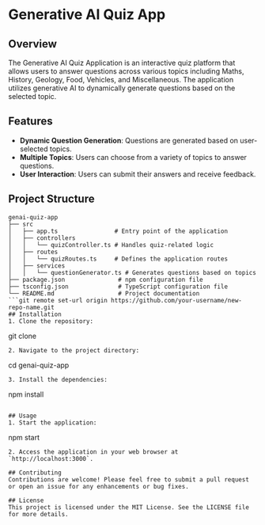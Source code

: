 # Generative AI Quiz App

## Overview
The Generative AI Quiz Application is an interactive quiz platform that allows users to answer questions across various topics including Maths, History, Geology, Food, Vehicles, and Miscellaneous. The application utilizes generative AI to dynamically generate questions based on the selected topic.

## Features
- **Dynamic Question Generation**: Questions are generated based on user-selected topics.
- **Multiple Topics**: Users can choose from a variety of topics to answer questions.
- **User Interaction**: Users can submit their answers and receive feedback.

## Project Structure
```
genai-quiz-app
├── src
│   ├── app.ts                # Entry point of the application
│   ├── controllers
│   │   └── quizController.ts # Handles quiz-related logic
│   ├── routes
│   │   └── quizRoutes.ts     # Defines the application routes
│   ├── services
│   │   └── questionGenerator.ts # Generates questions based on topics
├── package.json               # npm configuration file
├── tsconfig.json              # TypeScript configuration file
└── README.md                  # Project documentation
```git remote set-url origin https://github.com/your-username/new-repo-name.git
## Installation
1. Clone the repository:
   ```
   git clone <repository-url>
   ```
2. Navigate to the project directory:
   ```
   cd genai-quiz-app
   ```
3. Install the dependencies:
   ```
   npm install
   ```

## Usage
1. Start the application:
   ```
   npm start
   ```
2. Access the application in your web browser at `http://localhost:3000`.

## Contributing
Contributions are welcome! Please feel free to submit a pull request or open an issue for any enhancements or bug fixes.

## License
This project is licensed under the MIT License. See the LICENSE file for more details.
